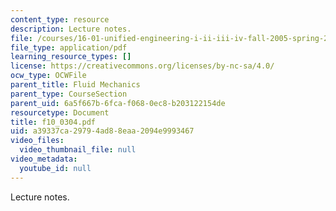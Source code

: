 ```yaml
---
content_type: resource
description: Lecture notes.
file: /courses/16-01-unified-engineering-i-ii-iii-iv-fall-2005-spring-2006/a39337ca29794ad88eaa2094e9993467_f10_0304.pdf
file_type: application/pdf
learning_resource_types: []
license: https://creativecommons.org/licenses/by-nc-sa/4.0/
ocw_type: OCWFile
parent_title: Fluid Mechanics
parent_type: CourseSection
parent_uid: 6a5f667b-6fca-f068-0ec8-b203122154de
resourcetype: Document
title: f10_0304.pdf
uid: a39337ca-2979-4ad8-8eaa-2094e9993467
video_files:
  video_thumbnail_file: null
video_metadata:
  youtube_id: null
---
```

Lecture notes.